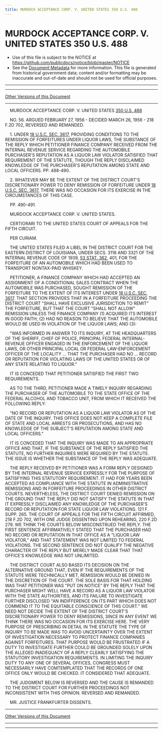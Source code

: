 ```yaml
---
title: MURDOCK ACCEPTANCE CORP. V. UNITED STATES 350 U.S. 488
---
```


# MURDOCK ACCEPTANCE CORP. V. UNITED STATES 350 U.S. 488

* Use of this file is subject to the NOTICE at https://github.com/publicdocs/notice/blob/master/NOTICE
* See the [Document Metadata](../../../index.md) for more information.
  This file is generated from historical government data; content and/or formatting may be inaccurate and out-of-date and should not be used for official purposes.

----------
----------

[Other Versions of this Document](https://publicdocs.github.io/go/links?ns=uslm-x&ref=%2Fus%2Fcourts%2Fscotus%2FusReporter%2F350%2F488)

----------

    MURDOCK ACCEPTANCE CORP. V. UNITED STATES [350 U.S. 488][/us/courts/scotus/usReporter/350/488]

    NO. 56.  ARGUED FEBRUARY 27, 1956 - DECIDED MARCH 26, 1956 - 218 F.2D 702, REVERSED AND REMANDED.

    1.  UNDER [18 U.S.C. SEC. 3617][/us/usc/t18/s3617], PROVIDING CONDITIONS TO THE REMISSION OF FORFEITURES UNDER LIQUOR LAWS, THE SUBSTANCE OF THE REPLY WHICH PETITIONER FINANCE COMPANY RECEIVED FROM THE INTERNAL REVENUE SERVICE REGARDING THE AUTOMOBILE PURCHASER'S REPUTATION AS A LIQUOR LAW VIOLATOR SATISFIED THAT REQUIREMENT OF THE STATUTE, THOUGH THE REPLY DISCLAIMED KNOWLEDGE OF THE PURCHASER'S REPUTATION AMONG STATE AND LOCAL OFFICERS.  PP. 488-490.

    2.  WHATEVER MAY BE THE EXTENT OF THE DISTRICT COURT'S DISCRETIONARY POWER TO DENY REMISSION OF FORFEITURE UNDER [18 U.S.C. SEC. 3617][/us/usc/t18/s3617], THERE WAS NO OCCASION FOR ITS EXERCISE IN THE CIRCUMSTANCES OF THIS CASE.

    PP. 490-491.

    MURDOCK ACCEPTANCE CORP. V. UNITED STATES.

    CERTIORARI TO THE UNITED STATES COURT OF APPEALS FOR THE FIFTH CIRCUIT.

    PER CURIAM.

    THE UNITED STATES FILED A LIBEL IN THE DISTRICT COURT FOR THE EASTERN DISTRICT OF LOUISIANA, UNDER SECS. 3116 AND 3321 OF THE INTERNAL REVENUE CODE OF 1939, [53 STAT. 362][/us/stat/53/362], 401, FOR THE FORFEITURE OF AN AUTOMOBILE WHICH HAD BEEN USED TO TRANSPORT NONTAX-PAID WHISKEY.

    PETITIONER, A FINANCE COMPANY WHICH HAD ACCEPTED AN ASSIGNMENT OF A CONDITIONAL SALES CONTRACT WHEN THE AUTOMOBILE WAS PURCHASED, SOUGHT REMISSION OF THE FORFEITURE TO THE EXTENT OF ITS INTEREST UNDER [18 U.S.C. SEC. 3617][/us/usc/t18/s3617].  THAT SECTION PROVIDES THAT IN A FORFEITURE PROCEEDING THE DISTRICT COURT "SHALL HAVE EXCLUSIVE JURISDICTION TO REMIT" THE FORFEITURE, BUT THAT THE COURT "SHALL NOT ALLOW" REMISSION UNLESS THE FINANCE COMPANY (1) ACQUIRED ITS INTEREST IN GOOD FAITH; (2) HAD NO REASON TO BELIEVE THAT THE AUTOMOBILE WOULD BE USED IN VIOLATION OF THE LIQUOR LAWS; AND (3):

    "WAS INFORMED IN ANSWER TO ITS INQUIRY, AT THE HEADQUARTERS OF THE SHERIFF, CHIEF OF POLICE, PRINCIPAL FEDERAL INTERNAL-REVENUE OFFICER ENGAGED IN THE ENFORCEMENT OF THE LIQUOR LAWS, OR OTHER PRINCIPAL LOCAL OR FEDERAL LAW-ENFORCEMENT OFFICER OF THE LOCALITY  ...  THAT THE PURCHASER HAD NO ...  RECORD OR REPUTATION FOR VIOLATING LAWS OF THE UNITED STATES OR OF ANY STATE RELATING TO LIQUOR."

    IT IS CONCEDED THAT PETITIONER SATISFIED THE FIRST TWO REQUIREMENTS.

    AS TO THE THIRD, PETITIONER MADE A TIMELY INQUIRY REGARDING THE PURCHASER OF THE AUTOMOBILE TO THE STATE OFFICE OF THE FEDERAL ALCOHOL AND TOBACCO UNIT, FROM WHICH IT RECEIVED THE FOLLOWING REPLY:

    "NO RECORD OR REPUTATION AS A LIQUOR LAW VIOLATOR AS OF THE DATE OF THE INQUIRY.  THIS OFFICE DOES NOT KEEP A COMPLETE FILE OF STATE AND LOCAL ARRESTS OR PROSECUTIONS, AND HAS NO KNOWLEDGE OF THE SUBJECT'S REPUTATION AMONG STATE AND LOCAL OFFICERS."

    IT IS CONCEDED THAT THE INQUIRY WAS MADE TO AN APPROPRIATE OFFICE AND THAT, IF THE SUBSTANCE OF THE REPLY SATISFIED THE STATUTE, NO FURTHER INQUIRIES WERE REQUIRED BY THE STATUTE.  THE ISSUE IS WHETHER THE SUBSTANCE OF THE REPLY WAS ADEQUATE.

    THE REPLY RECEIVED BY PETITIONER WAS A FORM REPLY DESIGNED BY THE INTERNAL REVENUE SERVICE EXPRESSLY FOR THE PURPOSE OF SATISFYING THIS STATUTORY REQUIREMENT.  IT HAD FOR YEARS BEEN ACCEPTED AS COMPLIANCE WITH THE STATUTE IN ADMINISTRATIVE REMISSIONS AND IN FORFEITURE PROCEEDINGS IN OTHER DISTRICT COURTS.  NEVERTHELESS, THE DISTRICT COURT DENIED REMISSION ON THE GROUND THAT THE REPLY DID NOT SATISFY THE STATUTE IN THAT IT EXPRESSLY DISCLAIMED ANY KNOWLEDGE OF THE PURCHASER'S RECORD OR REPUTATION FOR STATE LIQUOR LAW VIOLATIONS.  121 F. SUPP. 265.  THE COURT OF APPEALS FOR THE FIFTH CIRCUIT AFFIRMED, 218 F.2D 702, WITH ONE JUDGE DISSENTING UPON REHEARING, 220 F.2D 279.  WE THINK THE COURTS BELOW MISCONSTRUED THE REPLY.  THE FIRST SENTENCE AFFIRMATIVELY STATED THAT THE PURCHASER HAD NO RECORD OR REPUTATION IN THAT OFFICE AS A "LIQUOR LAW VIOLATOR," AND THAT STATEMENT WAS NOT LIMITED TO FEDERAL VIOLATIONS.  THE SECOND SENTENCE DID NOT QUALIFY THE NEGATIVE CHARACTER OF THE REPLY BUT MERELY MADE CLEAR THAT THAT OFFICE'S KNOWLEDGE WAS NOT UNLIMITED.

    THE DISTRICT COURT ALSO BASED ITS DECISION ON THE ALTERNATIVE GROUND THAT, EVEN IF THE REQUIREMENTS OF THE STATUTE WERE TECHNICALLY MET, REMISSION WOULD BE DENIED IN THE DISCRETION OF THE COURT.  THE SOLE BASIS FOR THAT HOLDING WAS THAT PETITIONER WAS "PUT ON NOTICE" BY THE REPLY THAT THE PURCHASER MIGHT WELL HAVE A RECORD AS A LIQUOR LAW VIOLATOR WITH THE STATE AUTHORITIES, AND ITS FAILURE TO INVESTIGATE FURTHER DISCLOSED "AN INDIFFERENCE ON ITS PART WHICH DOES NOT COMMEND IT TO THE EQUITABLE CONSCIENCE OF THIS COURT."  WE NEED NOT DECIDE THE EXTENT OF THE DISTRICT COURT'S DISCRETIONARY POWER TO DENY REMISSIONS, SINCE IN ANY EVENT WE THINK THERE WAS NO OCCASION FOR ITS EXERCISE HERE.  THE VERY PURPOSE OF PRESCRIBING IN DETAIL IN THE STATUTE THE TYPE OF INQUIRY TO BE MADE WAS TO AVOID UNCERTAINTY OVER THE EXTENT OF INVESTIGATION NECESSARY TO PROTECT FINANCE COMPANIES AGAINST FORFEITURES.  THAT PURPOSE WOULD BE FRUSTRATED IF A DUTY TO INVESTIGATE FURTHER COULD BE GROUNDED SOLELY UPON THE ALLEGED INADEQUACY OF A REPLY CLEARLY SATISFYING THE STATUTORY INVESTIGATION REQUIREMENTS.  IN LIMITING THE INQUIRY DUTY TO ANY ONE OF SEVERAL OFFICES, CONGRESS MUST NECESSARILY HAVE COMTEMPLATED THAT THE RECORDS OF ONE OFFICE ONLY WOULD BE CHECKED.  IT CONSIDERED THAT ADEQUATE.

    THE JUDGMENT BELOW IS REVERSED AND THE CAUSE IS REMANDED TO THE DISTRICT COURT FOR FURTHER PROCEEDINGS NOT INCONSISTENT WITH THIS OPINION.  REVERSED AND REMANDED.

    MR. JUSTICE FRANKFURTER DISSENTS.

----------

[Other Versions of this Document](https://publicdocs.github.io/go/links?ns=uslm-x&ref=%2Fus%2Fcourts%2Fscotus%2FusReporter%2F350%2F488)

----------
----------

[/us/courts/scotus/usReporter/350/488]: https://publicdocs.github.io/go/links?ns=uslm-x&ref=%2Fus%2Fcourts%2Fscotus%2FusReporter%2F350%2F488
[/us/usc/t18/s3617]: https://publicdocs.github.io/go/links?ns=uslm&ref=%2Fus%2Fusc%2Ft18%2Fs3617
[/us/usc/t18/s3617]: https://publicdocs.github.io/go/links?ns=uslm&ref=%2Fus%2Fusc%2Ft18%2Fs3617
[/us/stat/53/362]: https://publicdocs.github.io/go/links?ns=uslm&ref=%2Fus%2Fstat%2F53%2F362
[/us/usc/t18/s3617]: https://publicdocs.github.io/go/links?ns=uslm&ref=%2Fus%2Fusc%2Ft18%2Fs3617



